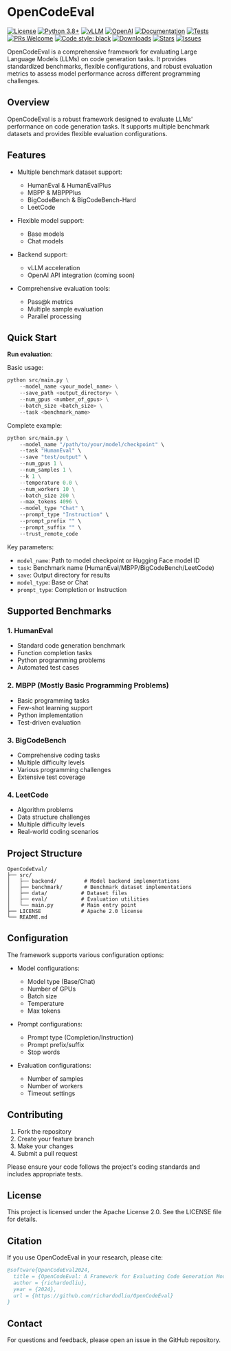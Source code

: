 # OpenCodeEval

[![License](https://img.shields.io/badge/License-Apache%202.0-blue.svg)](LICENSE) [![Python 3.8+](https://img.shields.io/badge/python-3.8+-blue.svg)](https://www.python.org/downloads/) [![vLLM](https://img.shields.io/badge/vLLM-supported-green.svg)](https://github.com/vllm-project/vllm) [![OpenAI](https://img.shields.io/badge/OpenAI-compatible-brightgreen.svg)](https://openai.com/) [![Documentation](https://img.shields.io/badge/docs-latest-brightgreen.svg)](docs/) [![Tests](https://img.shields.io/badge/tests-passing-brightgreen.svg)](tests/) [![PRs Welcome](https://img.shields.io/badge/PRs-welcome-brightgreen.svg)](CONTRIBUTING.md) [![Code style: black](https://img.shields.io/badge/code%20style-black-000000.svg)](https://github.com/psf/black) [![Downloads](https://img.shields.io/github/downloads/yourusername/OpenCodeEval/total.svg)](https://github.com/yourusername/OpenCodeEval/releases) [![Stars](https://img.shields.io/github/stars/yourusername/OpenCodeEval.svg)](https://github.com/yourusername/OpenCodeEval/stargazers) [![Issues](https://img.shields.io/github/issues/yourusername/OpenCodeEval.svg)](https://github.com/yourusername/OpenCodeEval/issues)

OpenCodeEval is a comprehensive framework for evaluating Large Language Models (LLMs) on code generation tasks. It provides standardized benchmarks, flexible configurations, and robust evaluation metrics to assess model performance across different programming challenges.

## Overview

OpenCodeEval is a robust framework designed to evaluate LLMs' performance on code generation tasks. It supports multiple benchmark datasets and provides flexible evaluation configurations.

## Features

- Multiple benchmark dataset support:
  - HumanEval & HumanEvalPlus
  - MBPP & MBPPPlus
  - BigCodeBench & BigCodeBench-Hard
  - LeetCode

- Flexible model support:
  - Base models
  - Chat models

- Backend support:
  - vLLM acceleration
  - OpenAI API integration (coming soon)

- Comprehensive evaluation tools:
  - Pass@k metrics
  - Multiple sample evaluation
  - Parallel processing

## Quick Start



**Run evaluation**:

Basic usage:
```python
python src/main.py \
    --model_name <your_model_name> \
    --save_path <output_directory> \
    --num_gpus <number_of_gpus> \
    --batch_size <batch_size> \
    --task <benchmark_name>
```

Complete example:
```python
python src/main.py \
    --model_name "/path/to/your/model/checkpoint" \
    --task "HumanEval" \
    --save "test/output" \
    --num_gpus 1 \
    --num_samples 1 \
    --k 1 \
    --temperature 0.0 \
    --num_workers 10 \
    --batch_size 200 \
    --max_tokens 4096 \
    --model_type "Chat" \
    --prompt_type "Instruction" \
    --prompt_prefix "" \
    --prompt_suffix "" \
    --trust_remote_code
```

Key parameters:
- `model_name`: Path to model checkpoint or Hugging Face model ID
- `task`: Benchmark name (HumanEval/MBPP/BigCodeBench/LeetCode)
- `save`: Output directory for results
- `model_type`: Base or Chat
- `prompt_type`: Completion or Instruction

## Supported Benchmarks

### 1. HumanEval
- Standard code generation benchmark
- Function completion tasks
- Python programming problems
- Automated test cases

### 2. MBPP (Mostly Basic Programming Problems)
- Basic programming tasks
- Few-shot learning support
- Python implementation
- Test-driven evaluation

### 3. BigCodeBench
- Comprehensive coding tasks
- Multiple difficulty levels
- Various programming challenges
- Extensive test coverage

### 4. LeetCode
- Algorithm problems
- Data structure challenges
- Multiple difficulty levels
- Real-world coding scenarios

## Project Structure
```
OpenCodeEval/
├── src/
│   ├── backend/         # Model backend implementations
│   ├── benchmark/       # Benchmark dataset implementations
│   ├── data/           # Dataset files
│   ├── eval/           # Evaluation utilities
│   └── main.py         # Main entry point
├── LICENSE             # Apache 2.0 license
└── README.md
```

## Configuration

The framework supports various configuration options:

- Model configurations:
  - Model type (Base/Chat)
  - Number of GPUs
  - Batch size
  - Temperature
  - Max tokens

- Prompt configurations:
  - Prompt type (Completion/Instruction)
  - Prompt prefix/suffix
  - Stop words

- Evaluation configurations:
  - Number of samples
  - Number of workers
  - Timeout settings

## Contributing

1. Fork the repository
2. Create your feature branch
3. Make your changes
4. Submit a pull request

Please ensure your code follows the project's coding standards and includes appropriate tests.

## License

This project is licensed under the Apache License 2.0. See the LICENSE file for details.

## Citation

If you use OpenCodeEval in your research, please cite:

```bibtex
@software{OpenCodeEval2024,
  title = {OpenCodeEval: A Framework for Evaluating Code Generation Models},
  author = {richardodliu},
  year = {2024},
  url = {https://github.com/richardodliu/OpenCodeEval}
}
```

## Contact

For questions and feedback, please open an issue in the GitHub repository.
